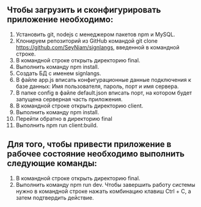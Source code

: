 ## Чтобы загрузить и сконфигурировать приложение необходимо: 
1. Установить git, nodejs с менеджером пакетов npm и MySQL. 
2. Клонируем репозиторий из GitHub командой git clone https://github.com/SeyNiam/signlangs, введенной в командной строке. 
3. В командной строке открыть директорию final. 
4. Выполнить команду npm install. 
5. Создать БД с именем signlangs. 
6. В файле app.js вписать конфигурационные данные подключения к базе данных: Имя пользователя, пароль, порт и имя сервера. 
7. В папке config в файле default.json вписать порт, на котором будет запущена серверная часть приложения. 
8. В командной строке открыть директорию client. 
9. Выполнить команду npm install. 
10. Перейти обратно в директорию final 
11. Выполнить npm run client:build.

## Для того, чтобы привести приложение в рабочее состояние необходимо выполнить следующие команды: 
1. В командной строке открыть директорию final. 
2. Выполнить команду npm run dev.
Чтобы завершить работу системы нужно в командной строке нажать комбинацию клавиш Ctrl + C, а затем подтвердить действие.
